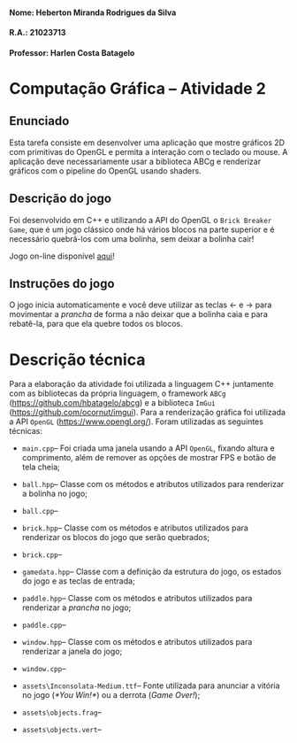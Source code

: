 #### Nome: Heberton Miranda Rodrigues da Silva  	
#### R.A.: 21023713
#### Professor: Harlen Costa Batagelo

# Computação Gráfica – Atividade 2

## Enunciado
Esta tarefa consiste em desenvolver uma aplicação que mostre gráficos 2D com primitivas do OpenGL e permita a interação com o teclado ou mouse. A aplicação deve necessariamente usar a biblioteca ABCg e renderizar gráficos com o pipeline do OpenGL usando shaders.

## Descrição do jogo
Foi desenvolvido em C++ e utilizando a API do OpenGL o `Brick Breaker Game`, que é um jogo clássico onde há vários blocos na parte superior e é necessário quebrá-los com uma bolinha, sem deixar a bolinha cair!

Jogo on-line disponível <a href="https://hebertonmiranda.github.io/comp_graf/Atividade_2/public/" target="_blank" rel="noopener noreferrer">aqui</a>!

## Instruções do jogo
O jogo inicia automaticamente e você deve utilizar as teclas $\leftarrow$ e $\rightarrow$ para movimentar a *prancha* de forma a não deixar que a bolinha caia e para rebatê-la, para que ela quebre todos os blocos.

# Descrição técnica
Para a elaboração da atividade foi utilizada a linguagem C++ juntamente com as bibliotecas da própria linguagem, o framework `ABCg` (https://github.com/hbatagelo/abcg) e a biblioteca `ImGui` (https://github.com/ocornut/imgui). Para a renderização gráfica foi utilizada a API `OpenGL` (https://www.opengl.org/). Foram utilizadas as seguintes técnicas:

 - `main.cpp`– Foi criada uma janela usando a API `OpenGL`, fixando altura e comprimento, além de remover as opções de mostrar FPS e botão de tela cheia;

 - `ball.hpp`– Classe com os métodos e atributos utilizados para renderizar a bolinha no jogo;

 - `ball.cpp`– 

 - `brick.hpp`– Classe com os métodos e atributos utilizados para renderizar os blocos do jogo que serão quebrados;

 - `brick.cpp`– 

 - `gamedata.hpp`– Classe com a definição da estrutura do jogo, os estados do jogo e as teclas de entrada;

 - `paddle.hpp`– Classe com os métodos e atributos utilizados para renderizar a *prancha* no jogo;

 - `paddle.cpp`– 
  
 - `window.hpp`– Classe com os métodos e atributos utilizados para renderizar a janela do jogo;

 - `window.cpp`– 
	
 - `assets\Inconsolata-Medium.ttf`– Fonte utilizada para anunciar a vitória no jogo (*\*You Win!\**) ou a derrota (*Game Over!*);

 - `assets\objects.frag`– 

 - `assets\objects.vert`– 